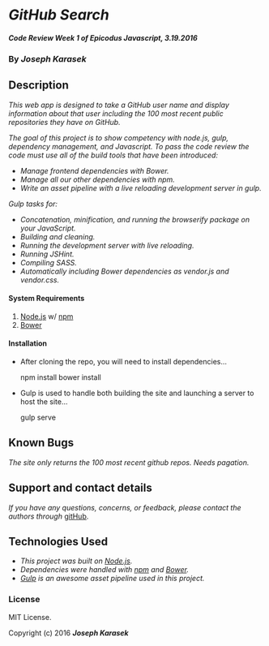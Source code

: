 # _GitHub Search_

#### _Code Review Week 1 of Epicodus Javascript, 3.19.2016_

### By _**Joseph Karasek**_

## Description

_This web app is designed to take a GitHub user name and display information about that user including the 100 most recent public repositories they have on GitHub._

_The goal of this project is to show competency with node.js, gulp, dependency management, and Javascript. To pass the code review the code must use all of the build tools that have been introduced:_

* _Manage frontend dependencies with Bower._
* _Manage all our other dependencies with npm._
* _Write an asset pipeline with a live reloading development server in gulp._

_Gulp tasks for:_

* _Concatenation, minification, and running the browserify package on your JavaScript._
* _Building and cleaning._
* _Running the development server with live reloading._
* _Running JSHint._
* _Compiling SASS._
* _Automatically including Bower dependencies as vendor.js and vendor.css._

#### System Requirements

1. [Node.js](https://nodejs.org/en/) w/ [npm](https://www.npmjs.com/)
2. [Bower](http://bower.io/)

#### Installation

* After cloning the repo, you will need to install dependencies...


    npm install
    bower install

* Gulp is used to handle both building the site and launching a server to host the site...


    gulp serve

## Known Bugs

_The site only returns the 100 most recent github repos. Needs pagation._

## Support and contact details

_If you have any questions, concerns, or feedback, please contact the authors through_ [gitHub](https://github.com/joekarasek/).

## Technologies Used

* _This project was built on [Node.js](https://nodejs.org/en/)._
* _Dependencies were handled with [npm](https://www.npmjs.com/) and [Bower](http://bower.io/)._
* _[Gulp](http://gulpjs.com/) is an awesome asset pipeline used in this project._

### License

MIT License.

Copyright (c) 2016 **_Joseph Karasek_**

